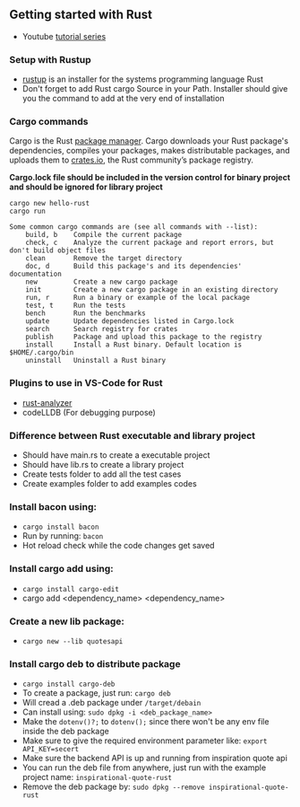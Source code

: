 ## Getting started with Rust
- Youtube [tutorial series](https://www.youtube.com/watch?v=2hY7Uib2UDM)

### Setup with Rustup
- [rustup](https://www.rust-lang.org/tools/install) is an installer for the systems programming language Rust
- Don't forget to add Rust cargo Source in your Path. Installer should give you the command to add at the very end of installation 

### Cargo commands
Cargo is the Rust [package manager](https://doc.rust-lang.org/cargo/appendix/glossary.html#package-manager). Cargo downloads your Rust package's dependencies, compiles your packages, makes distributable packages, and uploads them to [crates.io](https://crates.io/), the Rust community’s package registry.

**Cargo.lock file should be included in the version control for binary project and should be ignored for library project**

```
cargo new hello-rust
cargo run

Some common cargo commands are (see all commands with --list):
    build, b    Compile the current package
    check, c    Analyze the current package and report errors, but don't build object files
    clean       Remove the target directory
    doc, d      Build this package's and its dependencies' documentation
    new         Create a new cargo package
    init        Create a new cargo package in an existing directory
    run, r      Run a binary or example of the local package
    test, t     Run the tests
    bench       Run the benchmarks
    update      Update dependencies listed in Cargo.lock
    search      Search registry for crates
    publish     Package and upload this package to the registry
    install     Install a Rust binary. Default location is $HOME/.cargo/bin
    uninstall   Uninstall a Rust binary

```

### Plugins to use in VS-Code for Rust
- [rust-analyzer](https://rust-analyzer.github.io/manual.html)
- codeLLDB (For debugging purpose)

### Difference between Rust executable and library project
- Should have main.rs to create a executable project
- Should have lib.rs to create a library project
- Create tests folder to add all the test cases 
- Create examples folder to add examples codes 

### Install bacon using: 
- `cargo install bacon`
- Run by running: `bacon`
- Hot reload check while the code changes get saved

### Install cargo add using: 
- `cargo install cargo-edit`
- cargo add <dependency_name> <dependency_name>

### Create a new lib package:
- `cargo new --lib quotesapi`

### Install cargo deb to distribute package
- `cargo install cargo-deb`
- To create a package, just run: `cargo deb`
- Will cread a .deb package under `/target/debain`
- Can install using: `sudo dpkg -i <deb_package_name>`
- Make the `dotenv()?;` to `dotenv();` since there won't be any env file inside the deb package
- Make sure to give the required environment parameter like: `export API_KEY=secert`
- Make sure the backend API is up and running from inspiration quote api
- You can run the deb file from anywhere, just run with the example project name: `inspirational-quote-rust`
- Remove the deb package by: `sudo dpkg --remove inspirational-quote-rust`